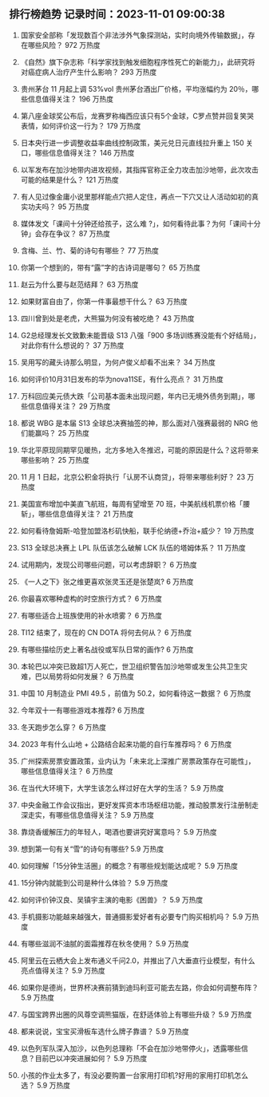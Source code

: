 
## 排行榜趋势 记录时间：2023-11-01 09:00:38
  
  1. 国家安全部称「发现数百个非法涉外气象探测站，实时向境外传输数据」，存在哪些风险？ 972 万热度
    
  2. 《自然》旗下杂志称「科学家找到触发细胞程序性死亡的新能力」，此研究将对癌症病人治疗产生什么影响？ 293 万热度
    
  3. 贵州茅台 11 月起上调 53%vol 贵州茅台酒出厂价格，平均涨幅约为 20％，哪些信息值得关注？ 196 万热度
    
  4. 第八座金球奖公布后，龙赛罗称梅西应该只有5个金球，C罗点赞并回复笑哭表情，如何评价这一行为？ 179 万热度
    
  5. 日本央行进一步调整收益率曲线控制政策，美元兑日元直线拉升重上 150 关口，哪些信息值得关注？ 146 万热度
    
  6. 以军发布在加沙地带内进攻视频，其指挥官称正全力攻击加沙地带，此次攻击可能的结果是什么？ 121 万热度
    
  7. 有人见过像金庸小说里那样能点穴把人定住，再点一下穴又让人活动如初的真实功夫吗？ 95 万热度
    
  8. 媒体发文「课间十分钟还给孩子，这么难 ?」，如何看待此事？为何「课间十分钟」会存在争议？ 87 万热度
    
  9. 含梅、兰、竹、菊的诗句有哪些？ 77 万热度
    
  10. 你第一个想到的，带有“露”字的古诗词是哪句？ 65 万热度
    
  11. 赵云为什么要与赵范结拜？ 63 万热度
    
  12. 如果财富自由了，你第一件事最想干什么？ 63 万热度
    
  13. 四川曾到处是老虎，大熊猫为何没有被吃绝？ 43 万热度
    
  14. G2总经理发长文致歉未能晋级 S13 八强「900 多场训练赛没能有个好结局」，对此你有什么想说的？ 37 万热度
    
  15. 吴用写的藏头诗那么明显，为何卢俊义却看不出来？ 34 万热度
    
  16. 如何评价10月31日发布的华为nova11SE，有什么亮点？ 31 万热度
    
  17. 万科回应美元债大跌「公司基本面未出现问题，年内已无境外债务到期」，哪些信息值得关注？ 29 万热度
    
  18. 都说 WBG 是本届 S13 全球总决赛抽签的神，那么面对八强赛最弱的 NRG 他们能赢吗？ 25 万热度
    
  19. 华北平原现同期罕见暖热，北方多地入冬推迟，可能的原因是什么？这将带来哪些影响？ 25 万热度
    
  20. 11 月 1 日起，北京公积金将执行「认房不认商贷」，将带来哪些利好？ 23 万热度
    
  21. 美国宣布增加中美直飞航班，每周有望增至 70 班，中美航线机票价格「腰斩」，哪些信息值得关注？ 21 万热度
    
  22. 如何看待詹姆斯-哈登加盟洛杉矶快船，联手伦纳德+乔治+威少？ 19 万热度
    
  23. S13 全球总决赛上 LPL 队伍该怎么破解 LCK 队伍的塔姆体系？ 11 万热度
    
  24. 试用期内，发现公司哪些问题，可以考虑辞职？ 6 万热度
    
  25. 《一人之下》张之维更喜欢张灵玉还是张楚岚? 6 万热度
    
  26. 你最喜欢哪种虚构的时空旅行方式？ 6 万热度
    
  27. 有哪些适合上班族使用的补水喷雾？ 6 万热度
    
  28. TI12 结束了，现在的 CN DOTA 将何去何从？ 6 万热度
    
  29. 有哪些描绘历史上著名战役或军队日常的画作? 6 万热度
    
  30. 本轮巴以冲突已致超1万人死亡，世卫组织警告加沙地带或发生公共卫生灾难，巴以局势将如何发展？ 6 万热度
    
  31. 中国 10 月制造业 PMI 49.5 ，前值为 50.2，如何看待这一数据？ 6 万热度
    
  32. 今年双十一有哪些游戏本推荐? 6 万热度
    
  33. 冬天跑步怎么穿？ 6 万热度
    
  34. 2023 年有什么山地 + 公路结合起来功能的自行车推荐吗？ 6 万热度
    
  35. 广州探索房票安置政策，业内认为「未来北上深推广房票政策存在可能性」，哪些信息值得关注？ 6 万热度
    
  36. 在当代大环境下，大学生该怎么样过好在大学的生活？ 5.9 万热度
    
  37. 中央金融工作会议指出，更好发挥资本市场枢纽功能，推动股票发行注册制走深走实，有哪些信息值得关注？ 5.9 万热度
    
  38. 靠烧香缓解压力的年轻人，喝酒也要讲究好寓意吗？ 5.9 万热度
    
  39. 想到第一句有关“雪”的诗句有哪些? 5.9 万热度
    
  40. 如何理解「15分钟生活圈」的概念？有哪些规划能达成呢？ 5.9 万热度
    
  41. 15分钟内就能到公司是种什么体验？ 5.9 万热度
    
  42. 如何评价钟汉良、吴镇宇主演的电影《困兽》？ 5.9 万热度
    
  43. 手机摄影功能越来越强大，普通摄影爱好者有必要专门购买相机吗？ 5.9 万热度
    
  44. 有哪些滋润不油腻的面霜推荐在秋冬使用？ 5.9 万热度
    
  45. 阿里云在云栖大会上发布通义千问2.0，并推出了八大垂直行业模型，有什么亮点值得关注？ 5.9 万热度
    
  46. 如果你是德尚，世界杯决赛前猜到迪玛利亚可能去左路，你会如何调整布阵？ 5.9 万热度
    
  47. 与国宝跨界出圈的风尊空调熊猫版，在舒适体验上有哪些升级？ 5.9 万热度
    
  48. 都来说说，宝宝买滑板车选什么牌子靠谱？ 5.9 万热度
    
  49. 以色列军队深入加沙，以色列总理称「不会在加沙地带停火」，透露哪些信息？目前巴以冲突进展如何？ 5.9 万热度
    
  50. 小孩的作业太多了，有没必要购置一台家用打印机?好用的家用打印机怎么选？ 5.9 万热度
    